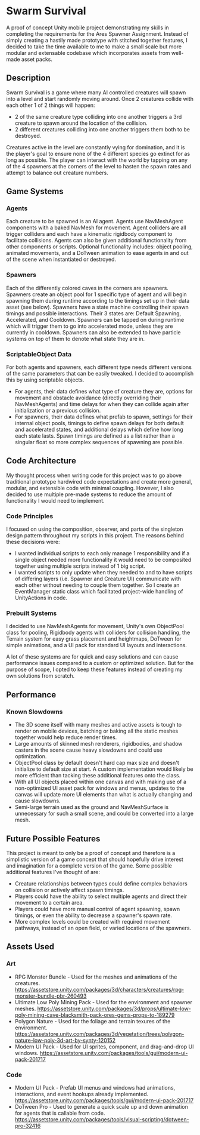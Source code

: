 # Swarm Survival
A proof of concept Unity mobile project demonstrating my skills in completing the requirements for the Ares Spawner Assignment.
Instead of simply creating a hastily made prototype with stitched together features, I decided to take the time available to me
to make a small scale but more modular and extensable codebase which incorporates assets from well-made asset packs.

## Description
Swarm Survival is a game where many AI controlled creatures will spawn into a level and start randomly moving around.
Once 2 creatures collide with each other 1 of 2 things will happen:
- 2 of the same creature type colliding into one another triggers a 3rd creature to spawn around the location of the collision.
- 2 different creatures colliding into one another triggers them both to be destroyed.

Creatures active in the level are constantly vying for domination, and it is the player's goal to ensure none of the 4 different species
go extinct for as long as possible. The player can interact with the world by tapping on any of the 4 spawners at the corners of the level
to hasten the spawn rates and attempt to balance out creature numbers.

## Game Systems
### Agents
Each creature to be spawned is an AI agent. Agents use NavMeshAgent components with a baked NavMesh for movement. Agent colliders are all
trigger colliders and each have a kinematic rigidbody component to facilitate collisions. Agents can also be given additional functionality
from other components or scripts. Optional functionality includes: object pooling, animated movements, and a DoTween animation to ease agents
in and out of the scene when instantiated or destroyed.

### Spawners
Each of the differently colored caves in the corners are spawners. Spawners create an object pool for 1 specific type of agent and will
begin spawning them during runtime according to the timings set up in their data asset (see below). Spawners have a state machine controlling
their spawn timings and possible interactions. Their 3 states are: Default Spawning, Accelerated, and Cooldown. Spawners can be tapped on
during runtime which will trigger them to go into accelerated mode, unless they are currently in cooldown. Spawners can also be extended
to have particle systems on top of them to denote what state they are in.

### ScriptableObject Data
For both agents and spawners, each different type needs different versions of the same parameters that can be easily tweaked. I decided
to accomplish this by using scriptable objects.
- For agents, their data defines what type of creature they are, options for movement and
obstacle avoidance (directly overriding their NavMeshAgents) and time delays for when they can collide again after initialization or a previous
collision.
- For spawners, their data defines what prefab to spawn, settings for their internal object pools, timings to define spawn delays
for both default and accelerated states, and additional delays which define how long each state lasts. Spawn timings are defined as
a list rather than a singular float so more complex sequences of spawning are possible.

## Code Architecture
My thought process when writing code for this project was to go above traditional prototype hardwired code expectations and
create more general, modular, and extensible code with minimal coupling. However, I also decided to use multiple pre-made
systems to reduce the amount of functionality I would need to implement.

### Code Principles
I focused on using the composition, observer, and parts of the singleton design pattern throughout my scripts in this project.
The reasons behind these decisions were:
- I wanted individual scripts to each only manage 1 responsibility and if a single object needed more functionality it would
need to be composited together using multiple scripts instead of 1 big script.
- I wanted scripts to only update when they needed to and to have scripts of differing layers (i.e. Spawner and Creature UI) communicate
with each other without needing to couple them together. So I create an EventManager static class which facilitated project-wide handling
of UnityActions in code.

### Prebuilt Systems
I decided to use NavMeshAgents for movement, Unity's own ObjectPool class for pooling, Rigidbody agents with colliders for collision
handling, the Terrain system for easy grass placement and heightmaps, DoTween for simple animations, and a UI pack for standard UI
layouts and interactions.

A lot of these systems are for quick and easy solutions and can cause performance issues compared to a custom or optimized solution.
But for the purpose of scope, I opted to keep these features instead of creating my own solutions from scratch.

## Performance
### Known Slowdowns
- The 3D scene itself with many meshes and active assets is tough to render on mobile devices, batching or baking all the static
meshes together would help reduce render times.
- Large amounts of skinned mesh renderers, rigidbodies, and shadow casters in the scene cause heavy slowdowns and could use optimization.
- ObjectPool class by default doesn't hard cap max size and doesn't initialize to default size at start. A custom implementation would
likely be more efficient than tacking these additional features onto the class.
- With all UI objects placed within one canvas and with making use of a non-optimized UI asset pack for windows and menus, updates to the
canvas will update more UI elements than what is actually changing and cause slowdowns.
- Semi-large terrain used as the ground and NavMeshSurface is unnecessary for such a small scene, and could be converted into a large mesh.

## Future Possible Features
This project is meant to only be a proof of concept and therefore is a simplistic version of a game concept that should hopefully
drive interest and imagination for a complete version of the game. Some possible additional features I've thought of are:
- Creature relationships between types could define complex behaviors on collision or actively affect spawn timings.
- Players could have the ability to select multiple agents and direct their movement to a certain area.
- Players could have more manual control of agent spawning, spawn timings, or even the ability to decrease a spawner's spawn rate.
- More complex levels could be created with required movement pathways, instead of an open field, or varied locations of the spawners.

## Assets Used
### Art
- RPG Monster Bundle - Used for the meshes and animations of the creatures.
https://assetstore.unity.com/packages/3d/characters/creatures/rpg-monster-bundle-pbr-260493
- Ultimate Low Poly Mining Pack - Used for the environment and spawner meshes.
https://assetstore.unity.com/packages/3d/props/ultimate-low-poly-mining-cave-blacksmith-pack-ores-gems-props-to-189279
- Polygon Nature - Used for the foliage and terrain texures of the environment.
https://assetstore.unity.com/packages/3d/vegetation/trees/polygon-nature-low-poly-3d-art-by-synty-120152
- Modern UI Pack - Used for UI sprites, component, and drag-and-drop UI windows.
https://assetstore.unity.com/packages/tools/gui/modern-ui-pack-201717

### Code
- Modern UI Pack - Prefab UI menus and windows had animations, interactions, and event hookups already implemented.
https://assetstore.unity.com/packages/tools/gui/modern-ui-pack-201717
- DoTween Pro - Used to generate a quick scale up and down animation for agents that is callable from code.
https://assetstore.unity.com/packages/tools/visual-scripting/dotween-pro-32416
